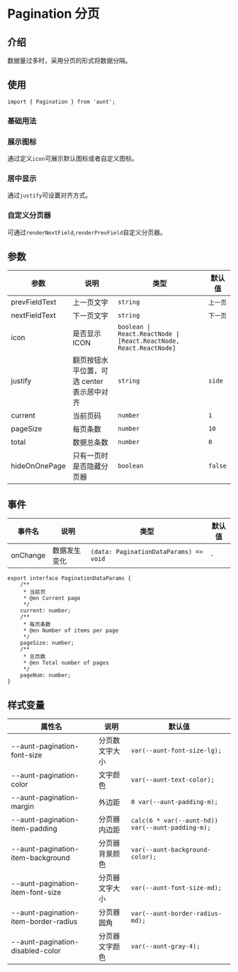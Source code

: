 # Pagination 分页

<code hidden="hidden" src="./demos/demo.tsx"></code>

## 介绍

数据量过多时，采用分页的形式将数据分隔。

## 使用

```tsx
import { Pagination } from 'aunt';
```

### 基础用法

<code src="./demos/demo-base.tsx"></code>

### 展示图标

通过定义`icon`可展示默认图标或者自定义图标。
<code src="./demos/demo-icon.tsx"></code>

### 居中显示

通过`justify`可设置对齐方式。
<code src="./demos/demo-center.tsx"></code>

### 自定义分页器

可通过`renderNextField`,`renderPrevField`自定义分页器。
<code src="./demos/demo-custom.tsx"></code>

## 参数

| 参数          | 说明                                       | 类型                                                               | 默认值   |
| ------------- | ------------------------------------------ | ------------------------------------------------------------------ | -------- |
| prevFieldText | 上一页文字                                 | `string`                                                           | `上一页` |
| nextFieldText | 下一页文字                                 | `string`                                                           | `下一页` |
| icon          | 是否显示 ICON                              | `boolean \| React.ReactNode \| [React.ReactNode, React.ReactNode]` |
| justify       | 翻页按钮水平位置，可选 center 表示居中对齐 | `string`                                                           | `side`   |
| current       | 当前页码                                   | `number`                                                           | `1`      |
| pageSize      | 每页条数                                   | `number`                                                           | `10`     |
| total         | 数据总条数                                 | `number`                                                           | `0`      |
| hideOnOnePage | 只有一页时是否隐藏分页器                   | `boolean`                                                          | `false`  |

## 事件

| 事件名   | 说明         | 类型                                   | 默认值 |
| -------- | ------------ | -------------------------------------- | ------ |
| onChange | 数据发生变化 | `(data: PaginationDataParams) => void` | `-`    |

```tsx
export interface PaginationDataParams {
    /**
     * 当前页
     * @en Current page
     */
    current: number;
    /**
     * 每页条数
     * @en Number of items per page
     */
    pageSize: number;
    /**
     * 总页数
     * @en Total number of pages
     */
    pageNum: number;
}
```

## 样式变量

| 属性名                               | 说明           | 默认值                                            |
| ------------------------------------ | -------------- | ------------------------------------------------- |
| --aunt-pagination-font-size          | 分页数文字大小 | `var(--aunt-font-size-lg);`                       |
| --aunt-pagination-color              | 文字颜色       | `var(--aunt-text-color);`                         |
| --aunt-pagination-margin             | 外边距         | `0 var(--aunt-padding-m);`                        |
| --aunt-pagination-item-padding       | 分页器内边距   | `calc(6 * var(--aunt-hd)) var(--aunt-padding-m);` |
| --aunt-pagination-item-background    | 分页器背景颜色 | `var(--aunt-background-color);`                   |
| --aunt-pagination-item-font-size     | 分页器文字大小 | `var(--aunt-font-size-md);`                       |
| --aunt-pagination-item-border-radius | 分页器圆角     | `var(--aunt-border-radius-md);`                   |
| --aunt-pagination-disabled-color     | 分页器文字颜色 | `var(--aunt-gray-4);`                             |

